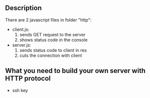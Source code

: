 Description
---
There are 2 javascript files in folder "http": 
* client.js: 
  1. sends GET request to the server
  2. shows status code in the console
* server.js:
  1. sends status code to client in res
  2. cuts the connection with client

What you need to build your own server with HTTP protocol
---
* ssh key
